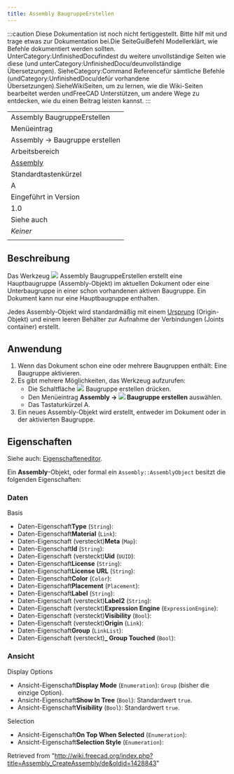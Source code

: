 ```yaml
---
title: Assembly BaugruppeErstellen
---
```

:::caution
Diese Dokumentation ist noch nicht fertiggestellt. Bitte hilf mit und trage etwas zur Dokumentation bei.Die SeiteGuiBefehl Modellerklärt, wie Befehle dokumentiert werden sollten. UnterCategory:UnfinishedDocufindest du weitere unvollständige Seiten wie diese (und unterCategory:UnfinishedDocu/deunvollständige Übersetzungen). SieheCategory:Command Referencefür sämtliche Befehle (undCategory:UnfinishedDocu/defür vorhandene Übersetzungen).SieheWikiSeiten, um zu lernen, wie die Wiki-Seiten bearbeitet werden undFreeCAD Unterstützen, um andere Wege zu entdecken, wie du einen Beitrag leisten kannst.
:::

|  |
| --- |
| Assembly BaugruppeErstellen |
| Menüeintrag |
| Assembly → Baugruppe erstellen |
| Arbeitsbereich |
| [Assembly](/Assembly_Workbench/de "Assembly Workbench/de") |
| Standardtastenkürzel |
| A |
| Eingeführt in Version |
| 1.0 |
| Siehe auch |
| *Keiner* |
|  |

## Beschreibung

Das Werkzeug ![](/images/Assembly_CreateAssembly.svg) Assembly BaugruppeErstellen erstellt eine Hauptbaugruppe (Assembly-Objekt) im aktuellen Dokument oder eine Unterbaugruppe in einer schon vorhandenen aktiven Baugruppe. Ein Dokument kann nur eine Hauptbaugruppe enthalten.

Jedes Assembly-Objekt wird standardmäßig mit einem [Ursprung](/App_OriginGroupExtension/de "App OriginGroupExtension/de") (Origin-Objekt) und einem leeren Behälter zur Aufnahme der Verbindungen (Joints container) erstellt.

## Anwendung

1. Wenn das Dokument schon eine oder mehrere Baugruppen enthält: Eine Baugruppe aktivieren.
2. Es gibt mehrere Möglichkeiten, das Werkzeug aufzurufen:
   * Die Schaltfläche ![](/images/Assembly_CreateAssembly.svg) Baugruppe erstellen drücken.
   * Den Menüeintrag **Assembly → ![](/images/Assembly_CreateAssembly.svg) Baugruppe erstellen** auswählen.
   * Das Tastaturkürzel A.
3. Ein neues Assembly-Objekt wird erstellt, entweder im Dokument oder in der aktivierten Baugruppe.

## Eigenschaften

Siehe auch: [Eigenschafteneditor](/Property_editor/de "Property editor/de").

Ein **Assembly**-Objekt, oder formal ein `Assembly::AssemblyObject` besitzt die folgenden Eigenschaften:

### Daten

Basis

* Daten-Eigenschaft**Type** (`String`):
* Daten-Eigenschaft**Material** (`Link`):
* Daten-Eigenschaft (versteckt)**Meta** (`Map`):
* Daten-Eigenschaft**Id** (`String`):
* Daten-Eigenschaft (versteckt)**Uid** (`UUID`):
* Daten-Eigenschaft**License** (`String`):
* Daten-Eigenschaft**License URL** (`String`):
* Daten-Eigenschaft**Color** (`Color`):
* Daten-Eigenschaft**Placement** (`Placement`):
* Daten-Eigenschaft**Label** (`String`):
* Daten-Eigenschaft (versteckt)**Label2** (`String`):
* Daten-Eigenschaft (versteckt)**Expression Engine** (`ExpressionEngine`):
* Daten-Eigenschaft (versteckt)**Visibility** (`Bool`):
* Daten-Eigenschaft (versteckt)**Origin** (`Link`):
* Daten-Eigenschaft**Group** (`LinkList`):
* Daten-Eigenschaft (versteckt)**\_ Group Touched** (`Bool`):

### Ansicht

Display Options

* Ansicht-Eigenschaft**Display Mode** (`Enumeration`): `Group` (bisher die einzige Option).
* Ansicht-Eigenschaft**Show In Tree** (`Bool`): Standardwert `true`.
* Ansicht-Eigenschaft**Visibility** (`Bool`): Standardwert `true`.

Selection

* Ansicht-Eigenschaft**On Top When Selected** (`Enumeration`):
* Ansicht-Eigenschaft**Selection Style** (`Enumeration`):

Retrieved from "<http://wiki.freecad.org/index.php?title=Assembly_CreateAssembly/de&oldid=1428843>"